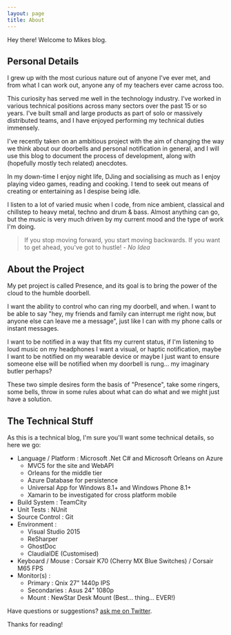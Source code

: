 ```yaml
---
layout: page
title: About
---
```


<p class="message">
  Hey there! Welcome to Mikes blog.
</p>

## Personal Details

  I grew up with the most curious nature out of anyone I've ever met, and from what I can work out, anyone any of my teachers ever came across too.
  
  This curiosity has served me well in the technology industry. I've worked in various technical positions across many sectors over the past 15 or so years. I've built small and large products as part of solo or massively distributed teams, and I have enjoyed performing my technical duties immensely.   

  I've recently taken on an ambitious project with the aim of changing the way we think about our doorbells and personal notification in general, and I will use this blog to document the process of development, along with (hopefully mostly tech related) anecdotes.  
  
  In my down-time I enjoy night life, DJing and socialising as much as I enjoy playing video games, reading and cooking. I tend to seek out means of creating or entertaining as I despise being idle.
  
  I listen to a lot of varied music when I code, from nice ambient, classical and chillstep to heavy metal, techno and drum & bass. Almost anything can go, but the music is very much driven by my current mood and the type of work I'm doing.
  
  > If you stop moving forward, you start moving backwards. If you want to get ahead, you've got to hustle! - *No Idea*
  
## About the Project

  My pet project is called Presence, and its goal is to bring the power of the cloud to the humble doorbell.
  
  I want the ability to control who can ring my doorbell, and when. I want to be able to say "hey, my friends and family can interrupt me right now, but anyone else can leave me a message", just like I can with my phone calls or instant messages.
  
  I want to be notified in a way that fits my current status, if I'm listening to loud music on my headphones I want a visual, or haptic notification, maybe I want to be notified on my wearable device or maybe I just want to ensure someone else will be notified when my doorbell is rung... my imaginary butler perhaps?
  
  These two simple desires form the basis of "Presence", take some ringers, some bells, throw in some rules about what can do what and we might just have a solution.

## The Technical Stuff

  As this is a technical blog, I'm sure you'll want some technical details, so here we go:
  
  - Language / Platform : Microsoft .Net C# and Microsoft Orleans on Azure
    - MVC5 for the site and WebAPI
    - Orleans for the middle tier
    - Azure Database for persistence
    - Universal App for Windows 8.1+ and Windows Phone 8.1+
    - Xamarin to be investigated for cross platform mobile
  - Build System : TeamCity
  - Unit Tests : NUnit  
  - Source Control : Git
  - Environment : 
    - Visual Studio 2015
    - ReSharper
    - GhostDoc
    - ClaudiaIDE (Customised)
  - Keyboard / Mouse : Corsair K70 (Cherry MX Blue Switches) / Corsair M65 FPS
  - Monitor(s) :
    - Primary : Qnix 27" 1440p IPS
    - Secondaries : Asus 24" 1080p 
    - Mount : NewStar Desk Mount (Best... thing... EVER!)
    
  
  
  

Have questions or suggestions? [ask me on Twitter](https://twitter.com/MikeDoesCode).

Thanks for reading!
